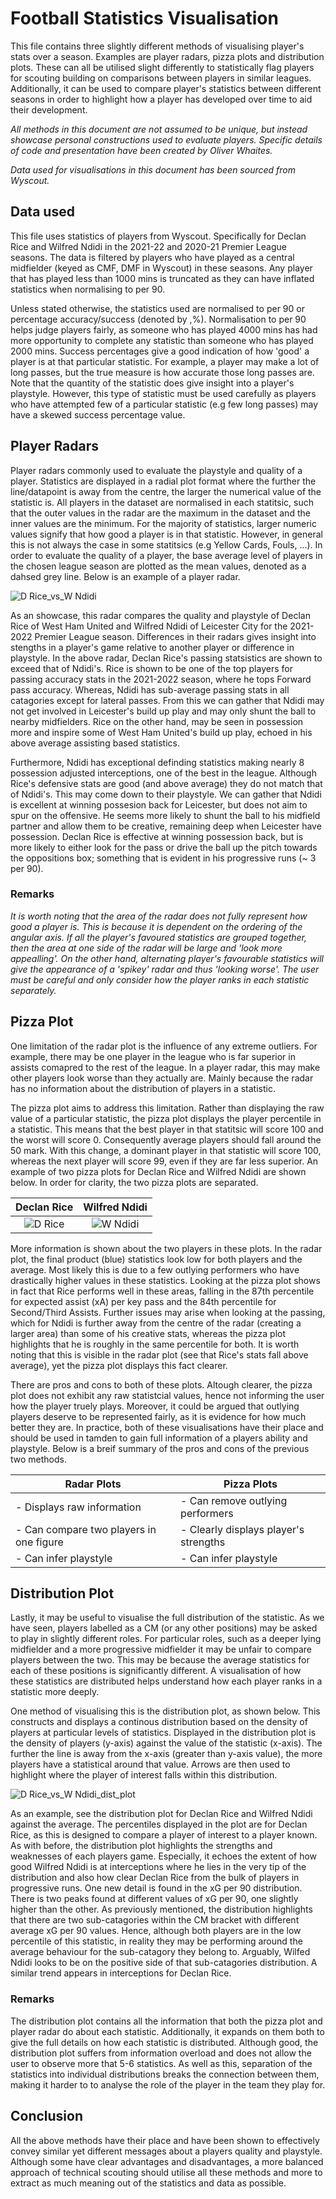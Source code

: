 # Football Statistics Visualisation

This file contains three slightly different methods of visualising player's stats over a season. Examples are player radars, pizza plots and distribution plots. These can all be utilised slight differently to statistically flag players for scouting building on comparisons between players in similar leagues. Additionally, it can be used to compare player's statistics between different seasons in order to highlight how a player has developed over time to aid their development.

*All methods in this document are not assumed to be unique, but instead showcase personal constructions used to evaluate players. Specific details of code and presentation have been created by Oliver Whaites.*

*Data used for visualisations in this document has been sourced from Wyscout.*

## Data used

This file uses statistics of players from Wyscout. Specifically for Declan Rice and Wilfred Ndidi in the 2021-22 and 2020-21 Premier League seasons. The data is filtered by players who have played as a central midfielder (keyed as CMF, DMF in Wyscout) in these seasons. Any player that has played less than 1000 mins is truncated as they can have inflated statistics when normalising to per 90.

Unless stated otherwise, the statistics used are normalised to per 90 or percentage accuracy/success (denoted by ,%). Normalisation to per 90 helps judge players fairly, as someone who has played 4000 mins has had more opportunity to complete any statistic than someone who has played 2000 mins. Success percentages give a good indication of how 'good' a player is at that particular statistic. For example, a player may make a lot of long passes, but the true measure is how accurate those long passes are. Note that the quantity of the statistic does give insight into a player's playstyle. However, this type of statistic must be used carefully as players who have attempted few of a particular statistic (e.g few long passes) may have a skewed success percentage value.

## Player Radars

Player radars commonly used to evaluate the playstyle and quality of a player. Statistics are displayed in a radial plot format where the further the line/datapoint is away from the centre, the larger the numerical value of the statistic is. All players in the dataset are normalised in each statitsic, such that the outer values in the radar are the maximum in the dataset and the inner values are the minimum. For the majority of statistics, larger numeric values signify that how good a player is in that statistic. However, in general this is not always the case in some statitsics (e.g Yellow Cards, Fouls, ...). In order to evaluate the quality of a player, the base average level of players in the chosen league season are plotted as the mean values, denoted as a dahsed grey line. Below is an example of a player radar.


![D  Rice_vs_W  Ndidi](https://user-images.githubusercontent.com/110287328/182711667-510248d9-f206-425d-b792-b7aeeb98d253.png)


As an showcase, this radar compares the quality and playstyle of Declan Rice of West Ham United and Wilfred Ndidi of Leicester City for the 2021-2022 Premier League season. Differences in their radars gives insight into stengths in a player's game relative to another player or difference in playstyle. In the above radar, Declan Rice's passing statsistics are shown to exceed that of Ndidi's. Rice is shown to be one of the top players for passing accuracy stats in the 2021-2022 season, where he tops Forward pass accuracy. Whereas, Ndidi has sub-average passing stats in all catagories except for lateral passes. From this we can gather that Ndidi may not get involved in Leicester's build up play and may only shunt the ball to nearby midfielders. Rice on the other hand, may be seen in possession more and inspire some of West Ham United's build up play, echoed in his above average assisting based statistics. 

Furthermore, Ndidi has exceptional definding statistics making nearly 8 possession adjusted interceptions, one of the best in the league. Although Rice's defensive stats are good (and above average) they do not match that of Ndidi's. This may come down to their playstyle. We can gather that Ndidi is excellent at winning possesion back for Leicester, but does not aim to spur on the offensive. He seems more likely to shunt the ball to his midfield partner and allow them to be creative, remaining deep when Leicester have possession. Declan Rice is effective at winning possession back, but is more likely to either look for the pass or drive the ball up the pitch towards the oppositions box; something that is evident in his progressive runs (~ 3 per 90).

### Remarks

*It is worth noting that the area of the radar does not fully represent how good a player is. This is because it is dependent on the ordering of the angular axis. If all the player's favoured statistics are grouped together, then the area at one side of the radar will be large and 'look more appealling'. On the other hand, alternating player's favourable statistics will give the appearance of a 'spikey' radar and thus 'looking worse'. The user must be careful and only consider how the player ranks in each statistic separately.*

## Pizza Plot

One limitation of the radar plot is the influence of any extreme outliers. For example, there may be one player in the league who is far superior in assists comapred to the rest of the league. In a player radar, this may make other players look worse than they actually are. Mainly because the radar has no information about the distribution of players in a statistic. 

The pizza plot aims to address this limitation. Rather than displaying the raw value of a particular statistic, the pizza plot displays the player percentile in a statistic. This means that the best player in that statitsic will score 100 and the worst will score 0. Consequently average players should fall around the 50 mark. With this change, a dominant player in that statistic will score 100, whereas the next player will score 99, even if they are far less superior. An example of two pizza plots for Declan Rice and Wilfred Ndidi are shown below. In order for clarity, the two pizza plots are separated.


Declan Rice             |  Wilfred Ndidi
:-------------------------:|:-------------------------:
![D  Rice](https://user-images.githubusercontent.com/110287328/182711303-4744f0d5-3e6b-473d-a42d-35bbf3d54480.png) |   ![W  Ndidi](https://user-images.githubusercontent.com/110287328/182711349-77be4295-be2d-481d-8f65-0703469b9d6f.png)


More information is shown about the two players in these plots. In the radar plot, the final product (blue) statistics look low for both players and the average. Most likely this is due to a few outlying performers who have drastically higher values in these statistics. Looking at the pizza plot shows in fact that Rice performs well in these areas, falling in the 87th percentile for expected assist (xA) per key pass and the 84th percentile for Second/Third Assists. Further issues may arise when looking at the passing, which for Ndidi is further away from the centre of the radar (creating a larger area) than some of his creative stats, whereas the pizza plot highlights that he is roughly in the same percentile for both. It is worth noting that this is visible in the radar plot (see that Rice's stats fall above average), yet the pizza plot displays this fact clearer. 

There are pros and cons to both of these plots. Altough clearer, the pizza plot does not exhibit any raw statistcial values, hence not informing the user how the player truely plays. Moreover, it could be argued that outlying players deserve to be represented fairly, as it is evidence for how much better they are. In practice, both of these visualisations have their place and should be used in tamden to gain full information of a players ability and playstyle. Below is a breif summary of the pros and cons of the previous two methods.

Radar Plots       |Pizza Plots         
|-----------------|-------------------|
|- Displays raw information |- Can remove outlying performers |
|- Can compare two players in one figure |- Clearly displays player's strengths |
|- Can infer playstyle | - Can infer playstyle |


## Distribution Plot

Lastly, it may be useful to visualise the full distribution of the statistic. As we have seen, players labelled as a CM (or any other positions) may be asked to play in slightly different roles. For particular roles, such as a deeper lying midfielder and a more progressive midfielder it may be unfair to compare players between the two. This may be because the average statistics for each of these positions is significantly different. A visualisation of how these statistics are distributed helps understand how each player ranks in a statistic more deeply.

One method of visualising this is the distribution plot, as shown below. This constructs and displays a continous distribution based on the density of players at particular levels of statistics. Displayed in the distribution plot is the density of players (y-axis) against the value of the statistic (x-axis). The further the line is away from the x-axis (greater than y-axis value), the more players have a statistical around that value. Arrows are then used to highlight where the player of interest falls within this distribution.

![D  Rice_vs_W  Ndidi_dist_plot](https://user-images.githubusercontent.com/110287328/182716133-7d99f497-8954-4e5b-82d9-b674480d93d2.png)

As an example, see the distribution plot for Declan Rice and Wilfred Ndidi against the average. The percentiles displayed in the plot are for Declan Rice, as this is designed to compare a player of interest to a player known. As with before, the distribution plot highlights the strengths and weaknesses of each players game. Especially, it echoes the extent of how good Wilfred Ndidi is at interceptions where he lies in the very tip of the distribution and also how clear Declan Rice from the bulk of players in progressive runs. One new detail is found in the xG per 90 distribution. There is two peaks found at different values of xG per 90, one slightly higher than the other. As previously mentioned, the distribution highlights that there are two sub-catagories within the CM bracket with different average xG per 90 values. Hence, although both players are in the low percentile of this statistic, in reality they may be performing around the average behaviour for the sub-catagory they belong to. Arguably, Wilfed Ndidi looks to be on the positive side of that sub-catagories distribution. A similar trend appears in interceptions for Declan Rice.

### Remarks

The distribution plot contains all the information that both the pizza plot and player radar do about each statistic. Additionally, it expands on them both to give the full details on how each statistic is distributed. Although good, the distribution plot suffers from information overload and does not allow the user to observe more that 5-6 statistics. As well as this, separation of the statistics into individual distributions breaks the connection between them, making it harder to to analyse the role of the player in the team they play for. 

## Conclusion

All the above methods have their place and have been shown to effectively convey similar yet different messages about a players quality and playstyle. Although some have clear advantages and disadvantages, a more balanced approach of technical scouting should utilise all these methods and more to extract as much meaning out of the statistics and data as possible.
